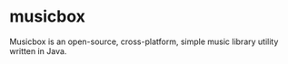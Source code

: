 musicbox
========

Musicbox is an open-source, cross-platform, simple music library utility written in Java. 
